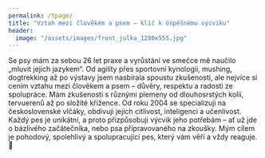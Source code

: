 ```yaml
---
permalink: /tpage/
title: "Vztah mezi člověkem a psem – klíč k úspěšnému výcviku"
header:
  image: "/assets/images/front_julka_1280x555.jpg"
---
```

 
Se psy mám za sebou 26 let praxe a vyrůstání ve smečce mě naučilo „mluvit jejich jazykem“. Od agility přes sportovní kynologii, mushing, dogtrekking až po výstavy jsem nasbírala spoustu zkušeností, ale nejvíce si cením vztahu mezi člověkem a psem – důvěry, respektu a radosti ze spolupráce. Mám zkušenosti s různými plemeny od dlouhosrstých kolií, tervuerenů až po složité křížence. Od roku 2004 se specializuji na československé vlčáky, obdivuji jejich citlivost, inteligenci a učenlivost. Každý pes je unikátní, a proto přizpůsobuji výcvik jeho potřebám – ať už jde o bázlivého začátečníka, nebo psa připravovaného na zkoušky. Mým cílem je pohodový, spolehlivý a spolupracující pes, který vám věří a vždy reaguje. 🐾

